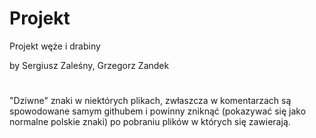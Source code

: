 # Projekt
Projekt węże i drabiny    

by Sergiusz Zaleśny, Grzegorz Zandek
#
"Dziwne" znaki w niektórych plikach, zwłaszcza w komentarzach są spowodowane samym githubem i powinny zniknąć (pokazywać się jako normalne polskie znaki) po pobraniu plików w których się zawierają.

